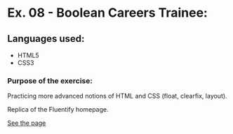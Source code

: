 # Ex. 08 - Boolean Careers Trainee:

## Languages used:

- HTML5
- CSS3

### Purpose of the exercise:

Practicing more advanced notions of HTML and CSS (float, clearfix, layout).

Replica of the Fluentify homepage.

[See the page](https://francesco-allera.github.io/html-css-fluentify)
